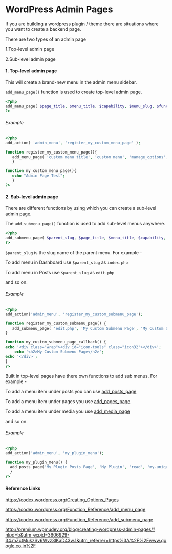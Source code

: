 WordPress Admin Pages
=====================

If you are building a wordpress plugin / theme there are situations where you want to create a backend page.

There are two types of an admin page

1.Top-level admin page

2.Sub-level admin page

#### 1. Top-level admin page

This will create a brand-new menu in the admin menu sidebar.

`add_menu_page()` function is used to create top-level admin page.

```php
<?php
add_menu_page( $page_title, $menu_title, $capability, $menu_slug, $function, $icon_url, $position );
?>
```

###### Example

```php
<?php
add_action( 'admin_menu', 'register_my_custom_menu_page' );

function register_my_custom_menu_page(){
   add_menu_page( 'custom menu title', 'custom menu', 'manage_options', 'custompage', 'my_custom_menu_page', plugins_url( 'myplugin/images/icon.png' ), 6 );
   }

function my_custom_menu_page(){
   echo "Admin Page Test";
   }
?>
```

#### 2. Sub-level admin page

There are different functions by using which you can create a sub-level admin page.

The `add_submenu_page()` function is used to add sub-level menus anywhere.

```php
<?php
add_submenu_page( $parent_slug, $page_title, $menu_title, $capability, $menu_slug, $function );
?>
```

`$parent_slug` is the slug name of the parent menu. For example -

To add menu in Dashboard use `$parent_slug` as `index.php`

To add menu in Posts use `$parent_slug` as `edit.php`

and so on.

###### Example

```php
<?php
add_action('admin_menu', 'register_my_custom_submenu_page');

function register_my_custom_submenu_page() {
   add_submenu_page( 'edit.php', 'My Custom Submenu Page', 'My Custom Submenu Page', 'manage_options', 'my-custom-submenu-page', 'my_custom_submenu_page_callback' );
}

function my_custom_submenu_page_callback() {
echo '<div class="wrap"><div id="icon-tools" class="icon32"></div>';
    echo '<h2>My Custom Submenu Page</h2>';
echo '</div>';
}
?>
```

Built in top-level pages have there own functions to add sub menus. For example -

To add a menu item under posts you can use [add_posts_page](https://codex.wordpress.org/Function_Reference/add_posts_page)

To add a menu item under pages you use [add_pages_page](https://codex.wordpress.org/Function_Reference/add_pages_page)

To add a menu item under media you use [add_media_page](https://codex.wordpress.org/Function_Reference/add_media_page)

and so on.

###### Example

```php
<?php
add_action('admin_menu', 'my_plugin_menu');

function my_plugin_menu() {
  add_posts_page('My Plugin Posts Page', 'My Plugin', 'read', 'my-unique-identifier', 'my_plugin_function');
  }
?>
```

#### Reference Links

https://codex.wordpress.org/Creating_Options_Pages

https://codex.wordpress.org/Function_Reference/add_menu_page

https://codex.wordpress.org/Function_Reference/add_submenu_page

http://premium.wpmudev.org/blog/creating-wordpress-admin-pages/?nlpd=b&utm_expid=3606929-34.mZctMukzSv6Wvz3lKaD43w.1&utm_referrer=https%3A%2F%2Fwww.google.co.in%2F
